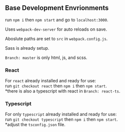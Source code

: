 ## Base Development Envrionments

run `npm i` then `npm start` and go to `localhost:3000`.

Uses `webpack-dev-server` for auto reloads on save.

Aboslute paths are set to `src` in `webpack.config.js`.

Sass is already setup.

`Branch: master` is only html, js, and scss.

### React

For `react` already installed and ready for use:<br />
run `git checkout react` then `npm i` then `npm start`.<br />
\*there is also a typescript with react in `Branch: react-ts`.

### Typescript

For only `typescript` already installed and ready for use:<br />
run `git checkout typescript` then `npm i` then `npm start`.<br />
\*adjust the `tsconfig.json` file.
